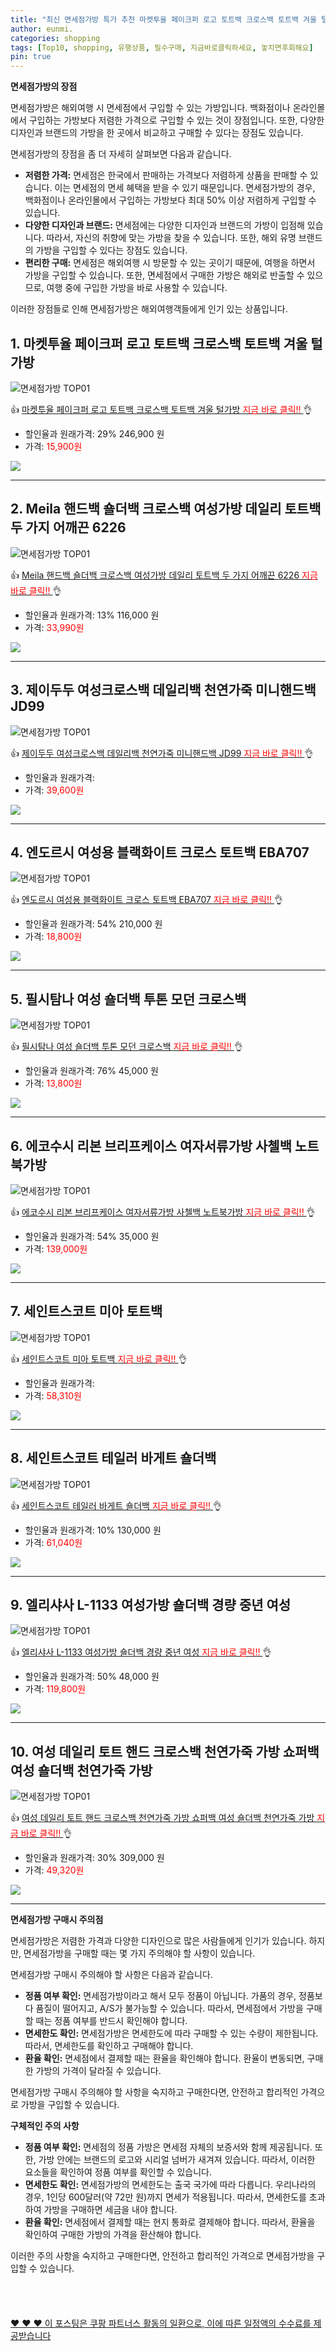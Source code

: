 ```yaml
---
title: "최신 면세점가방 특가 추천 마켓투율 페이크퍼 로고 토트백 크로스백 토트백 겨울 털가방 비교 장점"
author: eunmi.
categories: shopping
tags: [Top10, shopping, 유행상품, 필수구매, 지금바로클릭하세요, 놓치면후회해요]
pin: true
---
```

**면세점가방의 장점**

면세점가방은 해외여행 시 면세점에서 구입할 수 있는 가방입니다. 백화점이나 온라인몰에서 구입하는 가방보다 저렴한 가격으로 구입할 수 있는 것이 장점입니다. 또한, 다양한 디자인과 브랜드의 가방을 한 곳에서 비교하고 구매할 수 있다는 장점도 있습니다.

면세점가방의 장점을 좀 더 자세히 살펴보면 다음과 같습니다.

* **저렴한 가격:** 면세점은 한국에서 판매하는 가격보다 저렴하게 상품을 판매할 수 있습니다. 이는 면세점의 면세 혜택을 받을 수 있기 때문입니다. 면세점가방의 경우, 백화점이나 온라인몰에서 구입하는 가방보다 최대 50% 이상 저렴하게 구입할 수 있습니다.
* **다양한 디자인과 브랜드:** 면세점에는 다양한 디자인과 브랜드의 가방이 입점해 있습니다. 따라서, 자신의 취향에 맞는 가방을 찾을 수 있습니다. 또한, 해외 유명 브랜드의 가방을 구입할 수 있다는 장점도 있습니다.
* **편리한 구매:** 면세점은 해외여행 시 방문할 수 있는 곳이기 때문에, 여행을 하면서 가방을 구입할 수 있습니다. 또한, 면세점에서 구매한 가방은 해외로 반출할 수 있으므로, 여행 중에 구입한 가방을 바로 사용할 수 있습니다.

이러한 장점들로 인해 면세점가방은 해외여행객들에게 인기 있는 상품입니다.

   

## 1. 마켓투율 페이크퍼 로고 토트백 크로스백 토트백 겨울 털가방

![면세점가방 TOP01](https://thumbnail10.coupangcdn.com/thumbnails/remote/230x230ex/image/vendor_inventory/890e/38c4c79f08fe33b12999de0942cbdc0f03ce656d87284fca2be598ad978f.jpg)


👍 [마켓투율 페이크퍼 로고 토트백 크로스백 토트백 겨울 털가방 <font color=red> 지금 바로 클릭!! </font> ](https://link.coupang.com/re/AFFSDP?lptag=AF3617701&subid=GithubCoopas&pageKey=6976109903&traceid=V0-153&itemId=17027950348&vendorItemId=84203283448) 👌 


- 할인율과 원래가격: 29%  246,900   원
- 가격: <span style='color:red'>15,900원</span>

[![](/discount_price.png)](https://link.coupang.com/re/AFFSDP?lptag=AF3617701&subid=GithubCoopas&pageKey=6976109903&traceid=V0-153&itemId=17027950348&vendorItemId=84203283448)

---


   

## 2. Meila 핸드백 숄더백 크로스백 여성가방 데일리 토트백 두 가지 어깨끈 6226

![면세점가방 TOP01](https://thumbnail9.coupangcdn.com/thumbnails/remote/230x230ex/image/vendor_inventory/e5de/fb5c17c426e1bdcec6d6e55f550e3eb1b8fed18dde728ffb6f4e015f7a4a.jpg)


👍 [Meila 핸드백 숄더백 크로스백 여성가방 데일리 토트백 두 가지 어깨끈 6226 <font color=red> 지금 바로 클릭!! </font> ](https://link.coupang.com/re/AFFSDP?lptag=AF3617701&subid=GithubCoopas&pageKey=7189937214&traceid=V0-153&itemId=18151232837&vendorItemId=87574911590) 👌 


- 할인율과 원래가격: 13%  116,000   원
- 가격: <span style='color:red'>33,990원</span>

[![](/discount_price.png)](https://link.coupang.com/re/AFFSDP?lptag=AF3617701&subid=GithubCoopas&pageKey=7189937214&traceid=V0-153&itemId=18151232837&vendorItemId=87574911590)

---


   

## 3. 제이두두 여성크로스백 데일리백 천연가죽 미니핸드백 JD99

![면세점가방 TOP01](https://thumbnail8.coupangcdn.com/thumbnails/remote/230x230ex/image/vendor_inventory/b65f/9b7c757e66dcf2fdefd18493ae4bd710506ae00c2b6476daa842854331a2.jpg)


👍 [제이두두 여성크로스백 데일리백 천연가죽 미니핸드백 JD99 <font color=red> 지금 바로 클릭!! </font> ](https://link.coupang.com/re/AFFSDP?lptag=AF3617701&subid=GithubCoopas&pageKey=7391140645&traceid=V0-153&itemId=19109510330&vendorItemId=86229694150) 👌 


- 할인율과 원래가격: 
- 가격: <span style='color:red'>39,600원</span>

[![](/discount_price.png)](https://link.coupang.com/re/AFFSDP?lptag=AF3617701&subid=GithubCoopas&pageKey=7391140645&traceid=V0-153&itemId=19109510330&vendorItemId=86229694150)

---


   

## 4. 엔도르시 여성용 블랙화이트 크로스 토트백 EBA707

![면세점가방 TOP01](https://thumbnail6.coupangcdn.com/thumbnails/remote/230x230ex/image/vendor_inventory/7675/ef0c9a3001f01bf033c3057d21f1c66d646b7a16488ff8927d54ef3c9326.jpg)


👍 [엔도르시 여성용 블랙화이트 크로스 토트백 EBA707 <font color=red> 지금 바로 클릭!! </font> ](https://link.coupang.com/re/AFFSDP?lptag=AF3617701&subid=GithubCoopas&pageKey=6990593607&traceid=V0-153&itemId=17108310924&vendorItemId=73619432095) 👌 


- 할인율과 원래가격: 54%  210,000   원
- 가격: <span style='color:red'>18,800원</span>

[![](/discount_price.png)](https://link.coupang.com/re/AFFSDP?lptag=AF3617701&subid=GithubCoopas&pageKey=6990593607&traceid=V0-153&itemId=17108310924&vendorItemId=73619432095)

---


   

## 5. 필시탐나 여성 숄더백 투톤 모던 크로스백

![면세점가방 TOP01](https://thumbnail8.coupangcdn.com/thumbnails/remote/230x230ex/image/rs_quotation_api/nczlgezg/4e56c5c766c04dc9b66b83c0b4656458.jpg)


👍 [필시탐나 여성 숄더백 투톤 모던 크로스백 <font color=red> 지금 바로 클릭!! </font> ](https://link.coupang.com/re/AFFSDP?lptag=AF3617701&subid=GithubCoopas&pageKey=7204333046&traceid=V0-153&itemId=18216881417&vendorItemId=81525093689) 👌 


- 할인율과 원래가격: 76%  45,000   원
- 가격: <span style='color:red'>13,800원</span>

[![](/discount_price.png)](https://link.coupang.com/re/AFFSDP?lptag=AF3617701&subid=GithubCoopas&pageKey=7204333046&traceid=V0-153&itemId=18216881417&vendorItemId=81525093689)

---


   

## 6. 에코수시 리본 브리프케이스 여자서류가방 사첼백 노트북가방

![면세점가방 TOP01](https://thumbnail9.coupangcdn.com/thumbnails/remote/230x230ex/image/vendor_inventory/8db7/28ce32cf0c9a649430e7fdba133433f3743e5ab812b0e4303aec069524ab.jpg)


👍 [에코수시 리본 브리프케이스 여자서류가방 사첼백 노트북가방 <font color=red> 지금 바로 클릭!! </font> ](https://link.coupang.com/re/AFFSDP?lptag=AF3617701&subid=GithubCoopas&pageKey=6215158519&traceid=V0-153&itemId=12408740289&vendorItemId=79750450351) 👌 


- 할인율과 원래가격: 54%  35,000   원
- 가격: <span style='color:red'>139,000원</span>

[![](/discount_price.png)](https://link.coupang.com/re/AFFSDP?lptag=AF3617701&subid=GithubCoopas&pageKey=6215158519&traceid=V0-153&itemId=12408740289&vendorItemId=79750450351)

---


   

## 7. 세인트스코트 미아 토트백

![면세점가방 TOP01](https://thumbnail6.coupangcdn.com/thumbnails/remote/230x230ex/image/rs_quotation_api/p1g0ne1d/9e7314ccb4494927bc38943a3fa64775.jpg)


👍 [세인트스코트 미아 토트백 <font color=red> 지금 바로 클릭!! </font> ](https://link.coupang.com/re/AFFSDP?lptag=AF3617701&subid=GithubCoopas&pageKey=6331453886&traceid=V0-153&itemId=13241132949&vendorItemId=80582563495) 👌 


- 할인율과 원래가격: 
- 가격: <span style='color:red'>58,310원</span>

[![](/discount_price.png)](https://link.coupang.com/re/AFFSDP?lptag=AF3617701&subid=GithubCoopas&pageKey=6331453886&traceid=V0-153&itemId=13241132949&vendorItemId=80582563495)

---


   

## 8. 세인트스코트 테일러 바게트 숄더백

![면세점가방 TOP01](https://thumbnail9.coupangcdn.com/thumbnails/remote/230x230ex/image/retail/images/1935919733708547-a8fc50a5-4bc1-4573-aa05-424e5ee29868.jpg)


👍 [세인트스코트 테일러 바게트 숄더백 <font color=red> 지금 바로 클릭!! </font> ](https://link.coupang.com/re/AFFSDP?lptag=AF3617701&subid=GithubCoopas&pageKey=5569305620&traceid=V0-153&itemId=8863716569&vendorItemId=80606020736) 👌 


- 할인율과 원래가격: 10%  130,000   원
- 가격: <span style='color:red'>61,040원</span>

[![](/discount_price.png)](https://link.coupang.com/re/AFFSDP?lptag=AF3617701&subid=GithubCoopas&pageKey=5569305620&traceid=V0-153&itemId=8863716569&vendorItemId=80606020736)

---


   

## 9. 엘리샤사 L-1133 여성가방 숄더백 경량 중년 여성

![면세점가방 TOP01](https://thumbnail6.coupangcdn.com/thumbnails/remote/230x230ex/image/vendor_inventory/2020/a456e24ed700ee95a6e7644c0717a4d562e0a21c73aafc7ae216e6ff8d04.jpg)


👍 [엘리샤사 L-1133 여성가방 숄더백 경량 중년 여성 <font color=red> 지금 바로 클릭!! </font> ](https://link.coupang.com/re/AFFSDP?lptag=AF3617701&subid=GithubCoopas&pageKey=7503806674&traceid=V0-153&itemId=19647297579&vendorItemId=86760315527) 👌 


- 할인율과 원래가격: 50%  48,000   원
- 가격: <span style='color:red'>119,800원</span>

[![](/discount_price.png)](https://link.coupang.com/re/AFFSDP?lptag=AF3617701&subid=GithubCoopas&pageKey=7503806674&traceid=V0-153&itemId=19647297579&vendorItemId=86760315527)

---


   

## 10. 여성 데일리 토트 핸드 크로스백 천연가죽 가방 쇼퍼백 여성 숄더백 천연가죽 가방

![면세점가방 TOP01](https://thumbnail9.coupangcdn.com/thumbnails/remote/230x230ex/image/vendor_inventory/8df4/9d2059016afc45a3f9307c6b297a66a8912764d135ee95a8707bf11e2c2b.jpg)


👍 [여성 데일리 토트 핸드 크로스백 천연가죽 가방 쇼퍼백 여성 숄더백 천연가죽 가방 <font color=red> 지금 바로 클릭!! </font> ](https://link.coupang.com/re/AFFSDP?lptag=AF3617701&subid=GithubCoopas&pageKey=6369252000&traceid=V0-153&itemId=13482744643&vendorItemId=80736975046) 👌 


- 할인율과 원래가격: 30%  309,000   원
- 가격: <span style='color:red'>49,320원</span>

[![](/discount_price.png)](https://link.coupang.com/re/AFFSDP?lptag=AF3617701&subid=GithubCoopas&pageKey=6369252000&traceid=V0-153&itemId=13482744643&vendorItemId=80736975046)

---
**면세점가방 구매시 주의점**

면세점가방은 저렴한 가격과 다양한 디자인으로 많은 사람들에게 인기가 있습니다. 하지만, 면세점가방을 구매할 때는 몇 가지 주의해야 할 사항이 있습니다.

면세점가방 구매시 주의해야 할 사항은 다음과 같습니다.

* **정품 여부 확인:** 면세점가방이라고 해서 모두 정품이 아닙니다. 가품의 경우, 정품보다 품질이 떨어지고, A/S가 불가능할 수 있습니다. 따라서, 면세점에서 가방을 구매할 때는 정품 여부를 반드시 확인해야 합니다.
* **면세한도 확인:** 면세점가방은 면세한도에 따라 구매할 수 있는 수량이 제한됩니다. 따라서, 면세한도를 확인하고 구매해야 합니다.
* **환율 확인:** 면세점에서 결제할 때는 환율을 확인해야 합니다. 환율이 변동되면, 구매한 가방의 가격이 달라질 수 있습니다.

면세점가방 구매시 주의해야 할 사항을 숙지하고 구매한다면, 안전하고 합리적인 가격으로 가방을 구입할 수 있습니다.

**구체적인 주의 사항**

* **정품 여부 확인:** 면세점의 정품 가방은 면세점 자체의 보증서와 함께 제공됩니다. 또한, 가방 안에는 브랜드의 로고와 시리얼 넘버가 새겨져 있습니다. 따라서, 이러한 요소들을 확인하여 정품 여부를 확인할 수 있습니다.
* **면세한도 확인:** 면세점가방의 면세한도는 출국 국가에 따라 다릅니다. 우리나라의 경우, 1인당 600달러(약 72만 원)까지 면세가 적용됩니다. 따라서, 면세한도를 초과하여 가방을 구매하면 세금을 내야 합니다.
* **환율 확인:** 면세점에서 결제할 때는 현지 통화로 결제해야 합니다. 따라서, 환율을 확인하여 구매한 가방의 가격을 환산해야 합니다.

이러한 주의 사항을 숙지하고 구매한다면, 안전하고 합리적인 가격으로 면세점가방을 구입할 수 있습니다.<br><br><br><br><br> [ ❤ ❤ ❤ 이 포스팅은 쿠팡 파트너스 활동의 일환으로, 이에 따른 일정액의 수수료를 제공받습니다](https://link.coupang.com/a/bcEFyh)